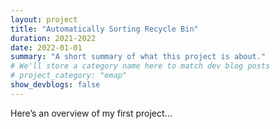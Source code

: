 ```yaml
---
layout: project
title: "Automatically Sorting Recycle Bin"
duration: 2021-2022
date: 2022-01-01
summary: "A short summary of what this project is about."
# We'll store a category name here to match dev blog posts
# project_category: "emap"
show_devblogs: false
---
```

Here’s an overview of my first project...	